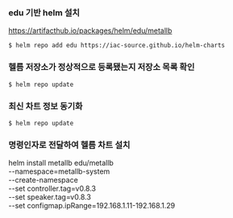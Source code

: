 ### edu 기반 helm 설치
https://artifacthub.io/packages/helm/edu/metallb
```
$ helm repo add edu https://iac-source.github.io/helm-charts
```

### 헬름 저장소가 정상적으로 등록됐는지 저장소 목록 확인
```
$ helm repo update
```

### 최신 차트 정보 동기화
```
$ helm repo update
```

### 명령인자로 전달하여 헬름 차트 설치
helm install metallb edu/metallb \
--namespace=metallb-system \
--create-namespace \
--set controller.tag=v0.8.3 \
--set speaker.tag=v0.8.3 \
--set configmap.ipRange=192.168.1.11-192.168.1.29


